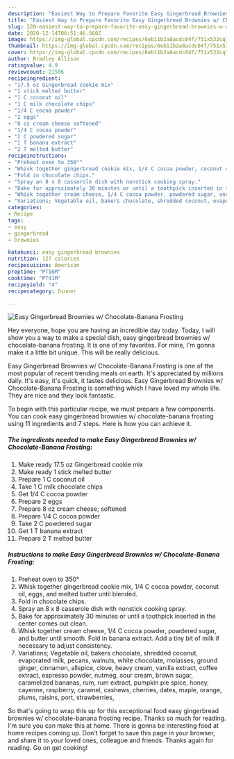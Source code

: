 ```yaml
---
description: "Easiest Way to Prepare Favorite Easy Gingerbread Brownies w/ Chocolate-Banana Frosting"
title: "Easiest Way to Prepare Favorite Easy Gingerbread Brownies w/ Chocolate-Banana Frosting"
slug: 320-easiest-way-to-prepare-favorite-easy-gingerbread-brownies-w-chocolate-banana-frosting
date: 2020-12-14T06:51:46.560Z
image: https://img-global.cpcdn.com/recipes/6eb11b2a8acdc04f/751x532cq70/easy-gingerbread-brownies-w-chocolate-banana-frosting-recipe-main-photo.jpg
thumbnail: https://img-global.cpcdn.com/recipes/6eb11b2a8acdc04f/751x532cq70/easy-gingerbread-brownies-w-chocolate-banana-frosting-recipe-main-photo.jpg
cover: https://img-global.cpcdn.com/recipes/6eb11b2a8acdc04f/751x532cq70/easy-gingerbread-brownies-w-chocolate-banana-frosting-recipe-main-photo.jpg
author: Bradley Allison
ratingvalue: 4.9
reviewcount: 21506
recipeingredient:
- "17.5 oz Gingerbread cookie mix"
- "1 stick melted butter"
- "1 C coconut oil"
- "1 C milk chocolate chips"
- "1/4 C cocoa powder"
- "2 eggs"
- "8 oz cream cheese softened"
- "1/4 C cocoa powder"
- "2 C powdered sugar"
- "1 T banana extract"
- "2 T melted butter"
recipeinstructions:
- "Preheat oven to 350°"
- "Whisk together gingerbread cookie mix, 1/4 C cocoa powder, coconut oil, eggs, and melted butter until blended."
- "Fold in chocolate chips."
- "Spray an 8 x 8 casserole dish with nonstick cooking spray."
- "Bake for approximately 30 minutes or until a toothpick inserted in the center comes out clean."
- "Whisk together cream cheese, 1/4 C cocoa powder, powdered sugar, and butter until smooth. Fold in banana extract. Add a tiny bit of milk if necessary to adjust consistency."
- "Variations; Vegetable oil, bakers chocolate, shredded coconut, evaporated milk, pecans, walnuts, white chocolate, molasses, ground ginger, cinnamon, allspice, clove, heavy cream, vanilla extract, coffee extract, espresso powder, nutmeg, sour cream, brown sugar, caramelized bananas, rum, rum extract, pumpkin pie spice, honey, cayenne, raspberry, caramel, cashews, cherries, dates, maple, orange, plums, raisins, port, strawberries,"
categories:
- Recipe
tags:
- easy
- gingerbread
- brownies

katakunci: easy gingerbread brownies 
nutrition: 127 calories
recipecuisine: American
preptime: "PT16M"
cooktime: "PT41M"
recipeyield: "4"
recipecategory: Dinner

---
```



![Easy Gingerbread Brownies w/ Chocolate-Banana Frosting](https://img-global.cpcdn.com/recipes/6eb11b2a8acdc04f/751x532cq70/easy-gingerbread-brownies-w-chocolate-banana-frosting-recipe-main-photo.jpg)

Hey everyone, hope you are having an incredible day today. Today, I will show you a way to make a special dish, easy gingerbread brownies w/ chocolate-banana frosting. It is one of my favorites. For mine, I'm gonna make it a little bit unique. This will be really delicious.



Easy Gingerbread Brownies w/ Chocolate-Banana Frosting is one of the most popular of recent trending meals on earth. It's appreciated by millions daily. It's easy, it's quick, it tastes delicious. Easy Gingerbread Brownies w/ Chocolate-Banana Frosting is something which I have loved my whole life. They are nice and they look fantastic.


To begin with this particular recipe, we must prepare a few components. You can cook easy gingerbread brownies w/ chocolate-banana frosting using 11 ingredients and 7 steps. Here is how you can achieve it.

<!--inarticleads1-->

##### The ingredients needed to make Easy Gingerbread Brownies w/ Chocolate-Banana Frosting:

1. Make ready 17.5 oz Gingerbread cookie mix
1. Make ready 1 stick melted butter
1. Prepare 1 C coconut oil
1. Take 1 C milk chocolate chips
1. Get 1/4 C cocoa powder
1. Prepare 2 eggs
1. Prepare 8 oz cream cheese; softened
1. Prepare 1/4 C cocoa powder
1. Take 2 C powdered sugar
1. Get 1 T banana extract
1. Prepare 2 T melted butter




<!--inarticleads2-->

##### Instructions to make Easy Gingerbread Brownies w/ Chocolate-Banana Frosting:

1. Preheat oven to 350°
1. Whisk together gingerbread cookie mix, 1/4 C cocoa powder, coconut oil, eggs, and melted butter until blended.
1. Fold in chocolate chips.
1. Spray an 8 x 8 casserole dish with nonstick cooking spray.
1. Bake for approximately 30 minutes or until a toothpick inserted in the center comes out clean.
1. Whisk together cream cheese, 1/4 C cocoa powder, powdered sugar, and butter until smooth. Fold in banana extract. Add a tiny bit of milk if necessary to adjust consistency.
1. Variations; Vegetable oil, bakers chocolate, shredded coconut, evaporated milk, pecans, walnuts, white chocolate, molasses, ground ginger, cinnamon, allspice, clove, heavy cream, vanilla extract, coffee extract, espresso powder, nutmeg, sour cream, brown sugar, caramelized bananas, rum, rum extract, pumpkin pie spice, honey, cayenne, raspberry, caramel, cashews, cherries, dates, maple, orange, plums, raisins, port, strawberries,




So that's going to wrap this up for this exceptional food easy gingerbread brownies w/ chocolate-banana frosting recipe. Thanks so much for reading. I'm sure you can make this at home. There is gonna be interesting food at home recipes coming up. Don't forget to save this page in your browser, and share it to your loved ones, colleague and friends. Thanks again for reading. Go on get cooking!
